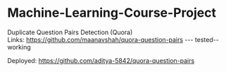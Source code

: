 # Machine-Learning-Course-Project

Duplicate Question Pairs Detection  (Quora)<br/>
Links:
https://github.com/maanavshah/quora-question-pairs   --- tested--working

Deployed:
https://github.com/aditya-5842/quora-question-pairs
